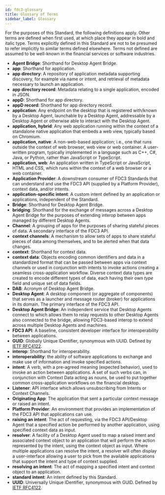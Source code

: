 ```yaml
---
id: fdc3-glossary
title: Glossary of Terms
sidebar_label: Glossary
---
```


For the purposes of this Standard, the following definitions apply. Other terms are defined when first used, at which place they appear in bold and italic type. Terms explicitly defined in this Standard are not to be presumed to refer implicitly to similar terms defined elsewhere. Terms not defined are assumed to be well-known in the financial services or software industries.

- **Agent Bridge**: Shorthand for Desktop Agent Bridge.
- **app**: Shorthand for application.
- **app directory**: A repository of application metadata supporting discovery, for example via name or intent, and retrieval of metadata necessary to launch an application.
- **app directory record**: Metadata relating to a single application, encoded in JSON.
- **appD**: Shorthand for app directory.
- **appD record**: Shorthand for app directory record.
- **application**: Any endpoint on the desktop that is registered with/known by a Desktop Agent, launchable by a Desktop Agent, addressable by a Desktop Agent or otherwise able to interact with the Desktop Agent.
- **application, hybrid**: Any web application running within the context of a standalone native application that embeds a web view, typically based on Chromium.
- **application, native**: A non-web-based application; i.e., one that runs outside the context of web browser, web view or web container. A user-written program, typically implemented in a language such as C++, C#, Java, or Python, rather than JavaScript or TypeScript.
- **application, web**: An application written in TypeScript or JavaScript, HTML and CSS, which runs within the context of a web browser or a web container.
- **Application Provider**: A downstream consumer of FDC3 Standards that can understand and use the FDC3 API (supplied by a Platform Provider), context data, and/or intents.
- **application-specific intent**: A custom intent defined by an application or applications, independent of the Standard.
- **Bridge**: Shorthand for Desktop Agent Bridge.
- **bridging**: Shorthand for the exchange of messages across a Desktop Agent Bridge for the purposes of extending interop between apps managed by different Desktop Agents.
- **Channel**: A grouping of apps for the purposes of sharing stateful pieces of data. A secondary interface of the FDC3 API.
- **context channels**: A mechanism to allow sets of apps to share stateful pieces of data among themselves, and to be alerted when that data changes.
- **context**: Shorthand for context data.
- **context data**: Objects encoding common identifiers and data in a standardized format that can be passed between apps via context channels or used in conjunction with intents to invoke actions creating a seamless cross-application workflow. Diverse context data types are created to encode different types of data, each having their own _type_ field and unique set of data fields.
- **DAB**: Acronym of Desktop Agent Bridge.
- **Desktop Agent**: A desktop component (or aggregate of components) that serves as a launcher and message router (broker) for applications in its domain. The primary interface of the FDC3 API.
- **Desktop Agent Bridge**: An independent service that Desktop Agents connect to which allows them to relay requests to other Desktop Agents also connected to the bridge, allowing FDC3-based interop to extend across multiple Desktop Agents and machines.
- **FDC3 API**: A baseline, consistent developer interface for interoperability between applications.
- **GUID**: Globally Unique IDentifier, synonymous with UUID. Defined by [IETF RFC4122](references).
- **interop**: Shorthand for interoperability.
- **interoperability**: the ability of software applications to exchange and make use of information and invoke specified actions.
- **intent**: A verb, with a pre-agreed meaning (expected behavior), used to invoke an action between applications. A set of such verbs can, in conjunction with Context Data acting as nouns, be used to put together common cross-application workflows on the financial desktop.
- **Listener**: API interface which allows unsubscribing from Intents or Context Channels.
- **Originating App**: The application that sent a particular context message or raised an intent.
- **Platform Provider**: An environment that provides an implementation of the FDC3 API that applications can use.
- **raising an intent**: The act of requesting, via the FDC3 API/Desktop Agent that a specified action be performed by another application, using specified context data as input.
- **resolver**: A facility of a Desktop Agent used to map a raised intent and associated context object to an application that will perform the action represented by the intent, using the context object as input. Where multiple applications can resolve the intent, a resolver will often display a user-interface allowing a user to pick from the available applications that support the intent and type of context supplied.
- **resolving an intent**: The act of mapping a specified intent and context object to an application.
- **standard intent**: An intent defined by this Standard.
- **UUID**: Universally Unique IDentifier, synonymous with GUID. Defined by [IETF RFC4122](references).
